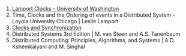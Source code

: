 1. [Lamport Clocks - University of Washington](https://courses.cs.washington.edu/courses/cse452/19sp/slides/l3-lamportclocks.pdf)
2. Time, Clocks and the Ordering of events in a Distributed System - Loyola University Chicago | Leslie Lamport
3. [Clocks and Synchronization](https://ds.cs.luc.edu/clocks/clocks.html)
4. Distributed Systems 3rd Edition | M. van Steen and A.S. Tanenbaum
5. Distributed Computing: Principles, Algorithms, and Systems | A.D. Kshemkalyani and M. Singhal
